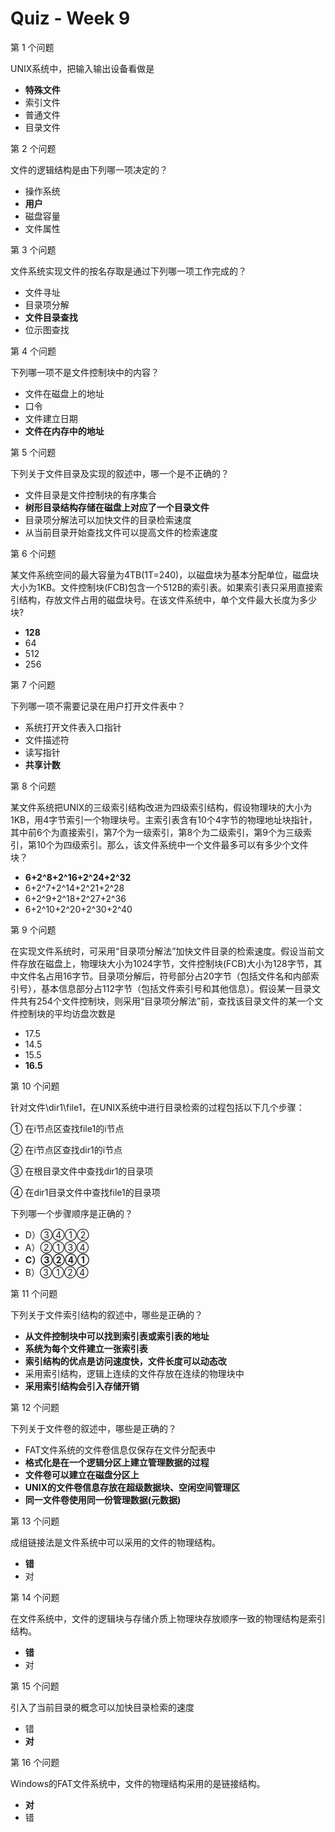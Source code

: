 Quiz - Week 9
=============

第 1 个问题

UNIX系统中，把输入输出设备看做是

- **特殊文件**
- 索引文件
- 普通文件
- 目录文件

第 2 个问题

文件的逻辑结构是由下列哪一项决定的？

- 操作系统
- **用户**
- 磁盘容量
- 文件属性

第 3 个问题

文件系统实现文件的按名存取是通过下列哪一项工作完成的？

- 文件寻址
- 目录项分解
- **文件目录查找**
- 位示图查找

第 4 个问题

下列哪一项不是文件控制块中的内容？

- 文件在磁盘上的地址
- 口令
- 文件建立日期
- **文件在内存中的地址**

第 5 个问题

下列关于文件目录及实现的叙述中，哪一个是不正确的？

- 文件目录是文件控制块的有序集合
- **树形目录结构存储在磁盘上对应了一个目录文件**
- 目录项分解法可以加快文件的目录检索速度
- 从当前目录开始查找文件可以提高文件的检索速度

第 6 个问题

某文件系统空间的最大容量为4TB(1T=240)，以磁盘块为基本分配单位，磁盘块大小为1KB。文件控制块(FCB)包含一个512B的索引表。如果索引表只采用直接索引结构，存放文件占用的磁盘块号。在该文件系统中，单个文件最大长度为多少块?

- **128**
- 64
- 512
- 256

第 7 个问题

下列哪一项不需要记录在用户打开文件表中？

- 系统打开文件表入口指针
- 文件描述符
- 读写指针
- **共享计数**

第 8 个问题

某文件系统把UNIX的三级索引结构改进为四级索引结构，假设物理块的大小为1KB，用4字节索引一个物理块号。主索引表含有10个4字节的物理地址块指针，其中前6个为直接索引，第7个为一级索引，第8个为二级索引，第9个为三级索引，第10个为四级索引。那么，该文件系统中一个文件最多可以有多少个文件块？

- **6+2^8+2^16+2^24+2^32**
- 6+2^7+2^14+2^21+2^28
- 6+2^9+2^18+2^27+2^36
- 6+2^10+2^20+2^30+2^40

第 9 个问题

在实现文件系统时，可采用“目录项分解法”加快文件目录的检索速度。假设当前文件存放在磁盘上，物理块大小为1024字节，文件控制块(FCB)大小为128字节，其中文件名占用16字节。目录项分解后，符号部分占20字节（包括文件名和内部索引号），基本信息部分占112字节（包括文件索引号和其他信息）。假设某一目录文件共有254个文件控制块，则采用“目录项分解法”前，查找该目录文件的某一个文件控制块的平均访盘次数是

- 17.5
- 14.5
- 15.5
- **16.5**

第 10 个问题

针对文件\dir1\file1，在UNIX系统中进行目录检索的过程包括以下几个步骤：

① 在i节点区查找file1的i节点

② 在i节点区查找dir1的i节点

③ 在根目录文件中查找dir1的目录项

④ 在dir1目录文件中查找file1的目录项

下列哪一个步骤顺序是正确的？

- D）③④①②
- A）②①③④
- **C）③②④①**
- B）③①②④

第 11 个问题

下列关于文件索引结构的叙述中，哪些是正确的？

- **从文件控制块中可以找到索引表或索引表的地址**
- **系统为每个文件建立一张索引表**
- **索引结构的优点是访问速度快，文件长度可以动态改**
- 采用索引结构，逻辑上连续的文件存放在连续的物理块中
- **采用索引结构会引入存储开销**

第 12 个问题

下列关于文件卷的叙述中，哪些是正确的？

- FAT文件系统的文件卷信息仅保存在文件分配表中
- **格式化是在一个逻辑分区上建立管理数据的过程**
- **文件卷可以建立在磁盘分区上**
- **UNIX的文件卷信息存放在超级数据块、空闲空间管理区**
- **同一文件卷使用同一份管理数据(元数据)**

第 13 个问题

成组链接法是文件系统中可以采用的文件的物理结构。

- **错**
- 对

第 14 个问题

在文件系统中，文件的逻辑块与存储介质上物理块存放顺序一致的物理结构是索引结构。

- **错**
- 对

第 15 个问题

引入了当前目录的概念可以加快目录检索的速度

- 错
- **对**

第 16 个问题

Windows的FAT文件系统中，文件的物理结构采用的是链接结构。

- **对**
- 错
